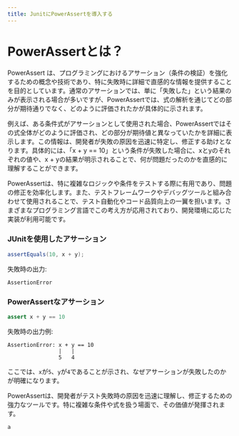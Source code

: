 ```yaml
---
title: JunitにPowerAssertを導入する
---
```

# PowerAssertとは？

PowerAssert は、プログラミングにおけるアサーション（条件の検証）を強化するための概念や技術であり、特に失敗時に詳細で直感的な情報を提供することを目的としています。通常のアサーションでは、単に「失敗した」という結果のみが表示される場合が多いですが、PowerAssertでは、式の解析を通じてどの部分が期待通りでなく、どのように評価されたかが具体的に示されます。

例えば、ある条件式がアサーションとして使用された場合、PowerAssertではその式全体がどのように評価され、どの部分が期待値と異なっていたかを詳細に表示します。この情報は、開発者が失敗の原因を迅速に特定し、修正する助けとなります。具体的には、「x + y == 10」という条件が失敗した場合に、xとyのそれぞれの値や、x + yの結果が明示されることで、何が問題だったのかを直感的に理解することができます。

PowerAssertは、特に複雑なロジックや条件をテストする際に有用であり、問題の修正を効率化します。また、テストフレームワークやデバッグツールと組み合わせて使用されることで、テスト自動化やコード品質向上の一翼を担います。さまざまなプログラミング言語でこの考え方が応用されており、開発環境に応じた実装が利用可能です。

### JUnitを使用したアサーション

```java
assertEquals(10, x + y);
```

失敗時の出力:

```plaintext
AssertionError
```

### PowerAssertなアサーション

```groovy
assert x + y == 10
```

失敗時の出力例:

```plaintext
AssertionError: x + y == 10
                |   |
                5   4
```

ここでは、`x`が`5`、`y`が`4`であることが示され、なぜアサーションが失敗したのかが明確になります。

PowerAssertは、開発者がテスト失敗時の原因を迅速に理解し、修正するための強力なツールです。特に複雑な条件や式を扱う場面で、その価値が発揮されます。

```
a
```